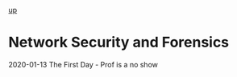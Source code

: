 
[up](../../../index.md)

# Network Security and Forensics

2020-01-13 The First Day - Prof is a no show
